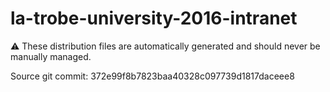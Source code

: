 # la-trobe-university-2016-intranet

:warning: These distribution files are automatically generated and should never be manually managed.

Source git commit: 372e99f8b7823baa40328c097739d1817daceee8
